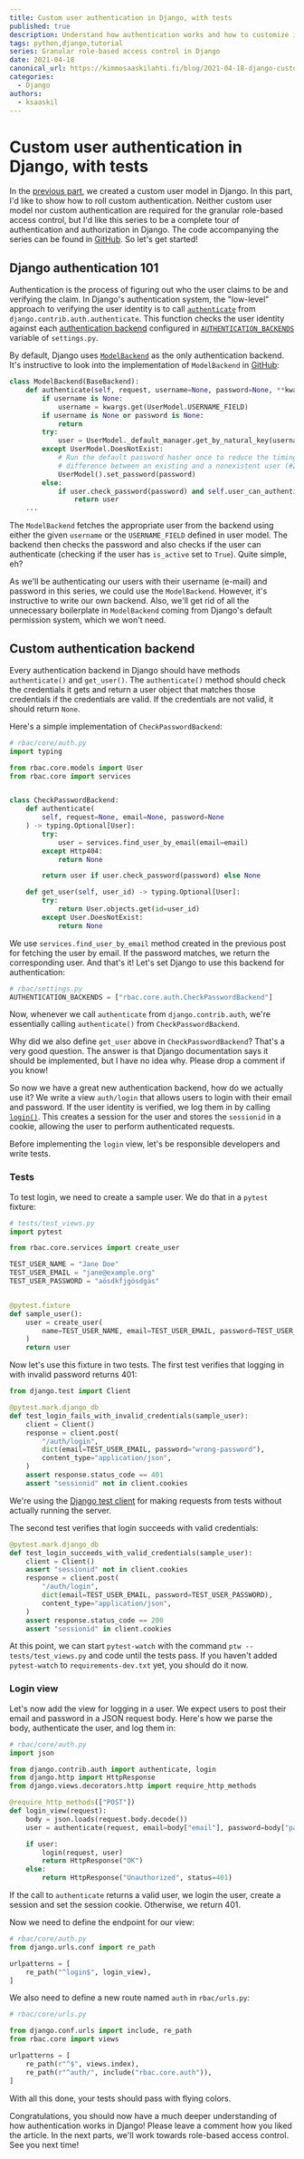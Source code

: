 ```yaml
---
title: Custom user authentication in Django, with tests
published: true
description: Understand how authentication works and how to customize it
tags: python,django,tutorial
series: Granular role-based access control in Django
date: 2021-04-18
canonical_url: https://kimmosaaskilahti.fi/blog/2021-04-18-django-custom-authentication/
categories:
  - Django
authors:
  - ksaaskil
---
```


# Custom user authentication in Django, with tests

In the [previous part](https://dev.to/ksaaskil/setting-up-django-rest-api-with-custom-user-model-and-tests-5b8f), we created a custom user model in Django. In this part, I'd like to show how to roll custom authentication. Neither custom user model nor custom authentication are required for the granular role-based access control, but I'd like this series to be a complete tour of authentication and authorization in Django. The code accompanying the series can be found in [GitHub](https://github.com/ksaaskil/django-rbac). So let's get started!

<!-- more -->

## Django authentication 101

Authentication is the process of figuring out who the user claims to be and verifying the claim. In Django's authentication system, the "low-level" approach to verifying the user identity is to call [`authenticate`](https://docs.djangoproject.com/en/3.2/topics/auth/default/#django.contrib.auth.authenticate) from `django.contrib.auth.authenticate`. This function checks the user identity against each [authentication backend](https://docs.djangoproject.com/en/3.2/topics/auth/customizing/#authentication-backends) configured in [`AUTHENTICATION_BACKENDS`](https://docs.djangoproject.com/en/3.2/ref/settings/#std:setting-AUTHENTICATION_BACKENDS) variable of `settings.py`.

By default, Django uses [`ModelBackend`](https://docs.djangoproject.com/en/3.2/ref/contrib/auth/#django.contrib.auth.backends.ModelBackend) as the only authentication backend. It's instructive to look into the implementation of `ModelBackend` in [GitHub](https://github.com/django/django/blob/main/django/contrib/auth/backends.py#L31):

```python
class ModelBackend(BaseBackend):
    def authenticate(self, request, username=None, password=None, **kwargs):
        if username is None:
            username = kwargs.get(UserModel.USERNAME_FIELD)
        if username is None or password is None:
            return
        try:
            user = UserModel._default_manager.get_by_natural_key(username)
        except UserModel.DoesNotExist:
            # Run the default password hasher once to reduce the timing
            # difference between an existing and a nonexistent user (#20760).
            UserModel().set_password(password)
        else:
            if user.check_password(password) and self.user_can_authenticate(user):
                return user
    ...
```

The `ModelBackend` fetches the appropriate user from the backend using either the given `username` or the `USERNAME_FIELD` defined in user model. The backend then checks the password and also checks if the user can authenticate (checking if the user has `is_active` set to `True`). Quite simple, eh?

As we'll be authenticating our users with their username (e-mail) and password in this series, we could use the `ModelBackend`. However, it's instructive to write our own backend. Also, we'll get rid of all the unnecessary boilerplate in `ModelBackend` coming from Django's default permission system, which we won't need.

## Custom authentication backend

Every authentication backend in Django should have methods `authenticate()` and `get_user()`. The `authenticate()` method should check the credentials it gets and return a user object that matches those credentials if the credentials are valid. If the credentials are not valid, it should return `None`.

Here's a simple implementation of `CheckPasswordBackend`:

```python
# rbac/core/auth.py
import typing

from rbac.core.models import User
from rbac.core import services


class CheckPasswordBackend:
    def authenticate(
        self, request=None, email=None, password=None
    ) -> typing.Optional[User]:
        try:
            user = services.find_user_by_email(email=email)
        except Http404:
            return None

        return user if user.check_password(password) else None

    def get_user(self, user_id) -> typing.Optional[User]:
        try:
            return User.objects.get(id=user_id)
        except User.DoesNotExist:
            return None
```

We use `services.find_user_by_email` method created in the previous post for fetching the user by email. If the password matches, we return the corresponding user. And that's it! Let's set Django to use this backend for authentication:

```python
# rbac/settings.py
AUTHENTICATION_BACKENDS = ["rbac.core.auth.CheckPasswordBackend"]
```

Now, whenever we call `authenticate` from `django.contrib.auth`, we're essentially calling `authenticate()` from `CheckPasswordBackend`.

Why did we also define `get_user` above in `CheckPasswordBackend`? That's a very good question. The answer is that Django documentation says it should be implemented, but I have no idea why. Please drop a comment if you know!

So now we have a great new authentication backend, how do we actually use it? We write a view `auth/login` that allows users to login with their email and password. If the user identity is verified, we log them in by calling [`login()`](https://docs.djangoproject.com/en/3.2/topics/auth/default/#django.contrib.auth.login). This creates a session for the user and stores the `sessionid` in a cookie, allowing the user to perform authenticated requests.

Before implementing the `login` view, let's be responsible developers and write tests. 

### Tests

To test login, we need to create a sample user. We do that in a `pytest` fixture:

```python
# tests/test_views.py
import pytest

from rbac.core.services import create_user

TEST_USER_NAME = "Jane Doe"
TEST_USER_EMAIL = "jane@example.org"
TEST_USER_PASSWORD = "aösdkfjgösdgäs"


@pytest.fixture
def sample_user():
    user = create_user(
        name=TEST_USER_NAME, email=TEST_USER_EMAIL, password=TEST_USER_PASSWORD
    )
    return user
```

Now let's use this fixture in two tests. The first test verifies that logging in with invalid password returns 401:

```python
from django.test import Client

@pytest.mark.django_db
def test_login_fails_with_invalid_credentials(sample_user):
    client = Client()
    response = client.post(
        "/auth/login",
        dict(email=TEST_USER_EMAIL, password="wrong-password"),
        content_type="application/json",
    )
    assert response.status_code == 401
    assert "sessionid" not in client.cookies
```

We're using the [Django test client](https://docs.djangoproject.com/en/3.2/topics/testing/tools/#the-test-client) for making requests from tests without actually running the server.

The second test verifies that login succeeds with valid credentials:

```python
@pytest.mark.django_db
def test_login_succeeds_with_valid_credentials(sample_user):
    client = Client()
    assert "sessionid" not in client.cookies
    response = client.post(
        "/auth/login",
        dict(email=TEST_USER_EMAIL, password=TEST_USER_PASSWORD),
        content_type="application/json",
    )
    assert response.status_code == 200
    assert "sessionid" in client.cookies
```

At this point, we can start `pytest-watch` with the command `ptw -- tests/test_views.py` and code until the tests pass. If you haven't added `pytest-watch` to `requirements-dev.txt` yet, you should do it now.

### Login view

Let's now add the view for logging in a user. We expect users to post their email and password in a JSON request body. Here's how we parse the body, authenticate the user, and log them in:

```python
# rbac/core/auth.py
import json

from django.contrib.auth import authenticate, login
from django.http import HttpResponse
from django.views.decorators.http import require_http_methods

@require_http_methods(["POST"])
def login_view(request):
    body = json.loads(request.body.decode())
    user = authenticate(request, email=body["email"], password=body["password"])

    if user:
        login(request, user)
        return HttpResponse("OK")
    else:
        return HttpResponse("Unauthorized", status=401)
```

If the call to `authenticate` returns a valid user, we login the user, create a session and set the session cookie. Otherwise, we return 401.

Now we need to define the endpoint for our view:

```python
# rbac/core/auth.py
from django.urls.conf import re_path

urlpatterns = [
    re_path("^login$", login_view),
]
```

We also need to define a new route named `auth` in `rbac/urls.py`:

```python
# rbac/core/urls.py

from django.conf.urls import include, re_path
from rbac.core import views

urlpatterns = [
    re_path(r"^$", views.index),
    re_path(r"^auth/", include("rbac.core.auth")),
]
```

With all this done, your tests should pass with flying colors.

Congratulations, you should now have a much deeper understanding of how authentication works in Django! Please leave a comment how you liked the article. In the next parts, we'll work towards role-based access control. See you next time!
